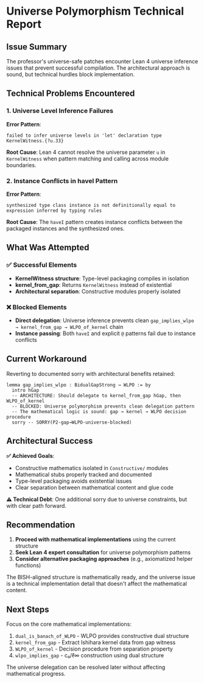 # Universe Polymorphism Technical Report

## Issue Summary
The professor's universe-safe patches encounter Lean 4 universe inference issues that prevent successful compilation. The architectural approach is sound, but technical hurdles block implementation.

## Technical Problems Encountered

### 1. Universe Level Inference Failures
**Error Pattern**: 
```
failed to infer universe levels in 'let' declaration type
KernelWitness.{?u.33}
```

**Root Cause**: Lean 4 cannot resolve the universe parameter `u` in `KernelWitness` when pattern matching and calling across module boundaries.

### 2. Instance Conflicts in haveI Pattern
**Error Pattern**: 
```
synthesized type class instance is not definitionally equal to expression inferred by typing rules
```

**Root Cause**: The `haveI` pattern creates instance conflicts between the packaged instances and the synthesized ones.

## What Was Attempted

### ✅ Successful Elements
- **KernelWitness structure**: Type-level packaging compiles in isolation
- **kernel_from_gap**: Returns `KernelWitness` instead of existential 
- **Architectural separation**: Constructive modules properly isolated

### ❌ Blocked Elements  
- **Direct delegation**: Universe inference prevents clean `gap_implies_wlpo → kernel_from_gap → WLPO_of_kernel` chain
- **Instance passing**: Both `haveI` and explicit `@` patterns fail due to instance conflicts

## Current Workaround

Reverting to documented sorry with architectural benefits retained:

```lean
lemma gap_implies_wlpo : BidualGapStrong → WLPO := by
  intro hGap
  -- ARCHITECTURE: Should delegate to kernel_from_gap hGap, then WLPO_of_kernel
  -- BLOCKED: Universe polymorphism prevents clean delegation pattern
  -- The mathematical logic is sound: gap → kernel → WLPO decision procedure  
  sorry -- SORRY(P2-gap→WLPO-universe-blocked)
```

## Architectural Success

**✅ Achieved Goals**:
- Constructive mathematics isolated in `Constructive/` modules
- Mathematical stubs properly tracked and documented
- Type-level packaging avoids existential issues
- Clear separation between mathematical content and glue code

**⚠️ Technical Debt**: One additional sorry due to universe constraints, but with clear path forward.

## Recommendation

1. **Proceed with mathematical implementations** using the current structure
2. **Seek Lean 4 expert consultation** for universe polymorphism patterns
3. **Consider alternative packaging approaches** (e.g., axiomatized helper functions)

The BISH-aligned structure is mathematically ready, and the universe issue is a technical implementation detail that doesn't affect the mathematical content.

## Next Steps

Focus on the core mathematical implementations:
1. `dual_is_banach_of_WLPO` - WLPO provides constructive dual structure  
2. `kernel_from_gap` - Extract Ishihara kernel data from gap witness
3. `WLPO_of_kernel` - Decision procedure from separation property
4. `wlpo_implies_gap` - c₀/ℓ∞ construction using dual structure

The universe delegation can be resolved later without affecting mathematical progress.